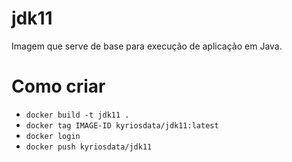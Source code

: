 # jdk11

Imagem que serve de base para execução de aplicação em Java.

# Como criar

- `docker build -t jdk11 .`
- `docker tag IMAGE-ID kyriosdata/jdk11:latest`
- `docker login`
- `docker push kyriosdata/jdk11`